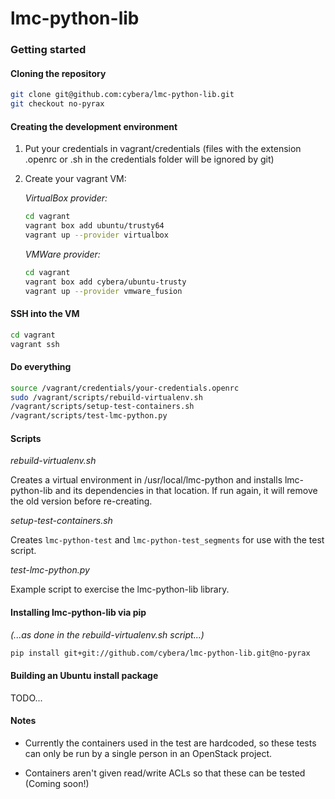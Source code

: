 lmc-python-lib
==============

### Getting started

#### Cloning the repository

```bash
git clone git@github.com:cybera/lmc-python-lib.git
git checkout no-pyrax
```

#### Creating the development environment

1. Put your credentials in vagrant/credentials (files with the extension .openrc or .sh in the credentials folder will be ignored by git)

2. Create your vagrant VM:

	*VirtualBox provider:*

	```bash
	cd vagrant
	vagrant box add ubuntu/trusty64
	vagrant up --provider virtualbox
	```

	*VMWare provider:*

	```bash
	cd vagrant
	vagrant box add cybera/ubuntu-trusty
	vagrant up --provider vmware_fusion
	```

#### SSH into the VM

```bash
cd vagrant
vagrant ssh
```

#### Do everything

```bash
source /vagrant/credentials/your-credentials.openrc
sudo /vagrant/scripts/rebuild-virtualenv.sh
/vagrant/scripts/setup-test-containers.sh
/vagrant/scripts/test-lmc-python.py
```

#### Scripts

*rebuild-virtualenv.sh*

Creates a virtual environment in /usr/local/lmc-python and installs lmc-python-lib and its dependencies in that location. If run again, it will remove the old version before re-creating.

*setup-test-containers.sh*

Creates `lmc-python-test` and `lmc-python-test_segments` for use with the test script.

*test-lmc-python.py*

Example script to exercise the lmc-python-lib library.

#### Installing lmc-python-lib via pip

*(...as done in the rebuild-virtualenv.sh script...)*

```bash
pip install git+git://github.com/cybera/lmc-python-lib.git@no-pyrax
```

#### Building an Ubuntu install package

TODO...

#### Notes

- Currently the containers used in the test are hardcoded, so these tests can only be run by a single person in an OpenStack project.

- Containers aren't given read/write ACLs so that these can be tested (Coming soon!)
